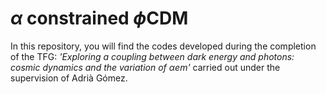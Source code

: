 # $\alpha$ constrained $\phi\text{CDM}$

In this repository, you will find the codes developed during the completion of the TFG: _'Exploring a coupling between dark energy and photons: cosmic dynamics and the variation of αem'_ carried out under the supervision of Adrià Gómez. 
